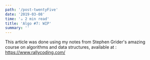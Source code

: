 ```yaml
---
path: '/post-twentyFive'
date: '2019-03-08'
time: '☕️ 2 min read'
title: 'Algo #7: WIP'
summary: ''
---
```


This article was done using my notes from Stephen Grider's amazing course on algorithms and data structures, available at : https://www.rallycoding.com/
